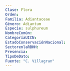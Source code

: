 ```yaml
---
Clase: Flora
Orden: 
Familia: Adiantaceae
Género: Adiantum
Especie: sulphureum
NombreComún: 
CategoríaUICN: 
EstadoConservaciónNacional: 
SectorenlaRBHH: 
Presencia: 
TipoDeDato: 
Fuente: "C. Villagran"
---
```

